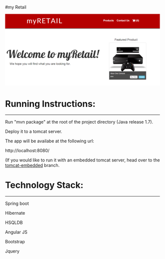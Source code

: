 #my Retail
 
 ![alt](https://github.com/ltalhouarne/myRetail/blob/master/myRetail.PNG)
 
 # Running Instructions:
 --------------------
 
Run "mvn package" at the root of the project directory (Java release 1.7).

Deploy it to a tomcat server.

The app will be availabe at the following url:

http://localhost:8080/

(If you would like to run it with an embedded tomcat server, head over to the [tomcat-embedded](https://github.com/ltalhouarne/myRetail/tree/tomcat-embedded) branch. 



 # Technology Stack:
 ----------------
 
Spring boot

Hibernate

HSQLDB

Angular JS

Bootstrap

Jquery
